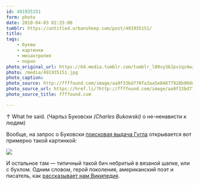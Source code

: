```yaml
---
id: 491935151
form: photo
date: 2010-04-03 02:25:00
tumblr: https://untitled.urbansheep.com/post/491935151/
title:
tags:
    - буквы
    - картинки
    - мизантропия
    - порно
photo_original_url: https://64.media.tumblr.com/tumblr_l09sy36Jpv1qz4wzio1_500.jpg
photo: /media/491935151.jpg
photo_caption: 
photo_source: http://ffffound.com/image/aa9f33bd770fa3aa5e84877928b90dd364fbec37
photo_source_url: https://href.li/?http://ffffound.com/image/aa9f33bd770fa3aa5e84877928b90dd364fbec37
photo_source_title: ffffound.com

---
```


<p>↑ What he said. (Чарльз Буковски <i>(Charles Bukowski)</i> о не-ненависти к людям)</p>

<p>Вообще, на запрос о Буковски <a href="http://www.google.ru/search?sourceid=chrome&amp;ie=UTF-8&amp;q=Charles+Bukowski">поисковая выдача Гугла</a> открывается вот примерно такой картинкой:</p>

<img src="http://1.bp.blogspot.com/_n_vZ8jcniAU/SpMcb4EIxtI/AAAAAAAAABM/TnzqaqVpQb8/s400/Charles+Bukowski.jpg"><p>И остальное там — типичный такой бич небритый в вязаной шапке, или с бухлом. Одним словом, герой поколения, американский поэт и писатель, как <a href="http://en.wikipedia.org/wiki/Charles_Bukowski">рассказывает нам Википедия</a>.</p>
